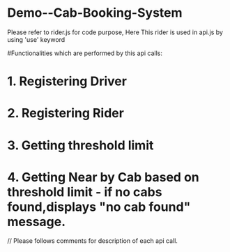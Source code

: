 # Demo--Cab-Booking-System

Please refer to rider.js for code purpose,
Here This rider is used in api.js by using 'use' keyword

#Functionalities which are performed by this api calls:
# 1. Registering Driver
# 2. Registering Rider
# 3. Getting threshold limit
# 4. Getting Near by Cab based on threshold limit - if no cabs found,displays "no cab found" message.
// Please follows comments for description of each api call.
